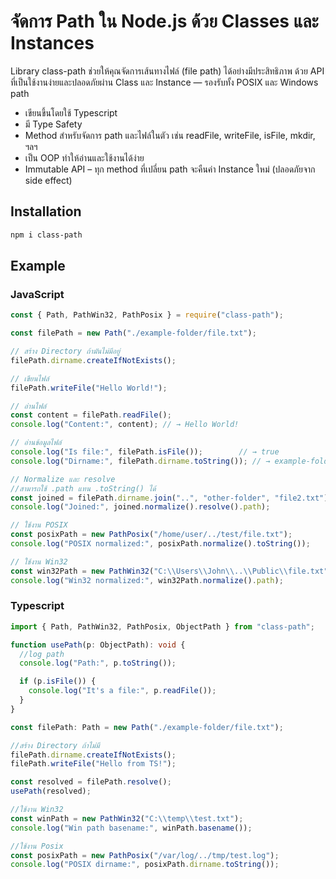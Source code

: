 # จัดการ Path ใน Node.js ด้วย Classes และ Instances

Library class-path ช่วยให้คุณจัดการเส้นทางไฟล์ (file path) ได้อย่างมีประสิทธิภาพ ด้วย API ที่เป็นใช้งานง่ายและปลอดภัยผ่าน Class และ Instance — รองรับทั้ง POSIX และ Windows path

 - เขียนขึ้นโดยใช้ Typescript
 - มี Type Safety
 - Method สำหรับจัดการ path และไฟล์ในตัว เช่น readFile, writeFile, isFile, mkdir, ฯลฯ
 - เป็น OOP ทำให้อ่านและใช้งานได้ง่าย
 - Immutable API – ทุก method ที่เปลี่ยน path จะคืนค่า Instance ใหม่ (ปลอดภัยจาก side effect)

## Installation
```sh
npm i class-path
```

## Example

### JavaScript
```js
const { Path, PathWin32, PathPosix } = require("class-path");

const filePath = new Path("./example-folder/file.txt");

// สร้าง Directory ถ้ามันไม่มีอยู่
filePath.dirname.createIfNotExists();

// เขียนไฟล์
filePath.writeFile("Hello World!");

// อ่านไฟล์
const content = filePath.readFile();
console.log("Content:", content); // → Hello World!

// อ่านข้อมูลไฟล์
console.log("Is file:", filePath.isFile());        // → true
console.log("Dirname:", filePath.dirname.toString()); // → example-folder

// Normalize และ resolve
//สามารถใช้ .path แทน .toString() ได้
const joined = filePath.dirname.join("..", "other-folder", "file2.txt");
console.log("Joined:", joined.normalize().resolve().path);

// ใช้งาน POSIX
const posixPath = new PathPosix("/home/user/../test/file.txt");
console.log("POSIX normalized:", posixPath.normalize().toString());

// ใช้งาน Win32
const win32Path = new PathWin32("C:\\Users\\John\\..\\Public\\file.txt");
console.log("Win32 normalized:", win32Path.normalize().path);
```

### Typescript
```ts
import { Path, PathWin32, PathPosix, ObjectPath } from "class-path";

function usePath(p: ObjectPath): void {
  //log path
  console.log("Path:", p.toString());

  if (p.isFile()) {
    console.log("It's a file:", p.readFile());
  }
}

const filePath: Path = new Path("./example-folder/file.txt");

//สร้าง Directory ถ้าไม่มี
filePath.dirname.createIfNotExists();
filePath.writeFile("Hello from TS!");

const resolved = filePath.resolve();
usePath(resolved);

//ใช้งาน Win32
const winPath = new PathWin32("C:\\temp\\test.txt");
console.log("Win path basename:", winPath.basename());

//ใช้งาน Posix
const posixPath = new PathPosix("/var/log/../tmp/test.log");
console.log("POSIX dirname:", posixPath.dirname.toString());
```
